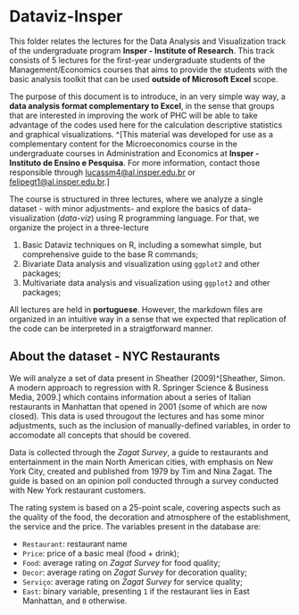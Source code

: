 # Dataviz-Insper


This folder relates the lectures for the Data Analysis and Visualization track of the undergraduate program **Insper - Institute of Research**. This track consists of 5 lectures for the first-year undergraduate students of the Management/Economics courses that aims to provide the students with the basic analysis toolkit that can be used **outside of Microsoft Excel** scope.

The purpose of this document is to introduce, in an very simple way way, a **data analysis format complementary to Excel**, in the sense that groups that are interested in improving the work of PHC will be able to take advantage of the codes used here for the calculation descriptive statistics and graphical visualizations. ^[This material was developed for use as a complementary content for the Microeconomics course in the undergraduate courses in Administration and Economics at **Insper - Instituto de Ensino e Pesquisa**. For more information, contact those responsible through lucassm4@al.insper.edu.br or felipegt1@al.insper.edu.br.]

The course is structured in three lectures, where we analyze a single dataset - with minor adjustments- and explore the basics of data-visualization (*data-viz*) using R programming language. For that, we organize the project in a three-lecture

1. Basic Dataviz techniques on R, including a somewhat simple, but comprehensive guide to the base R commands;
2. Bivariate Data analysis and visualization using `ggplot2` and other packages; 
3. Multivariate data analysis and visualization using `ggplot2` and other packages;

All lectures are held in **portuguese**. However, the markdown files are organized in an intuitive way in a sense that we expected that replication of the code can be interpreted in a straigtforward manner.

## About the dataset - NYC Restaurants

We will analyze a set of data present in Sheather (2009)^[Sheather, Simon. A modern approach to regression with R. Springer Science & Business Media, 2009.] which contains information about a series of Italian restaurants in Manhattan that opened in 2001 (some of which are now closed). This data is used througout the lectures and has some minor adjustments, such as the inclusion of manually-defined variables, in order to accomodate all concepts that should be covered.  

Data is collected through the *Zagat Survey*, a guide to restaurants and entertainment in the main North American cities, with emphasis on New York City, created and published from 1979 by Tim and Nina Zagat. The guide is based on an opinion poll conducted through a survey conducted with New York restaurant customers.

The rating system is based on a 25-point scale, covering aspects such as the quality of the food, the decoration and atmosphere of the establishment, the service and the price. The variables present in the database are:


* `Restaurant`: restaurant name
* `Price`: price of a basic meal (food + drink); 
* `Food`: average rating on *Zagat Survey* for food quality;
* `Decor`: average rating on *Zagat Survey* for decoration quality;
* `Serviço`: average rating on *Zagat Survey* for service quality;
* `East`: binary variable, presenting `1` if the restaurant lies in East Manhattan, and `0` otherwise.





